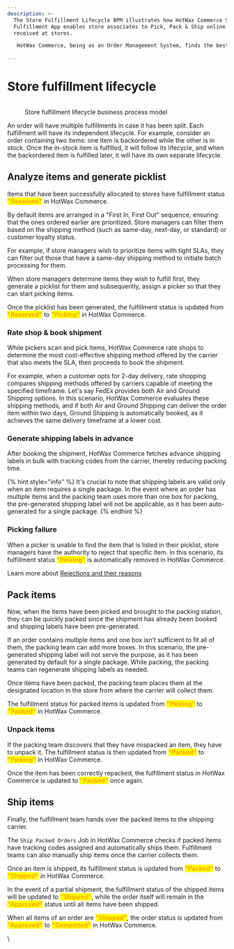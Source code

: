```yaml
---
description: >-
  The Store Fulfillment Lifecycle BPM illustrates how HotWax Commerce Store
  Fulfillment App enables store associates to Pick, Pack & Ship online orders
  received at stores.

   HotWax Commerce, being as an Order Management System, finds the best location to fulfill an online order from. In the event where an approved order is brokered to an appropriate store fulfillment location, these orders are then reflected in the Store Fulfillment app, where store associates can fulfill them and their fulfillment status is automatically updated to "Reserved".
   
---
```


# Store fulfillment lifecycle

<figure><img src="../.gitbook/assets/store fulfillment bpm.png" alt=""><figcaption><p>Store fulfillment lifecycle business process model</p></figcaption></figure>

An order will have multiple fulfillments in case it has been split. Each fulfillment will have its independent lifecycle. For example, consider an order containing two items: one item is backordered while the other is in stock. Once the in-stock item is fulfilled, it will follow its lifecycle, and when the backordered item is fulfilled later, it will have its own separate lifecycle.

## Analyze items and generate picklist

Items that have been successfully allocated to stores have fulfillment status <mark style="color:orange;">**"Reserved"**</mark> in HotWax Commerce.

By default items are arranged in a "First In, First Out" sequence, ensuring that the ones ordered earlier are prioritized. Store managers can filter them based on the shipping method (such as same-day, next-day, or standard) or customer loyalty status.

For example, if store managers wish to prioritize items with tight SLAs, they can filter out those that have a same-day shipping method to initiate batch processing for them.

When store managers determine items they wish to fulfill first, they generate a picklist for them and subsequently, assign a picker so that they can start picking items.

Once the picklist has been generated, the fulfillment status is updated from <mark style="color:orange;">**"Reserved"**</mark> to <mark style="color:orange;">**"Picking"**</mark> in HotWax Commerce.

### Rate shop & book shipment

While pickers scan and pick items, HotWax Commerce rate shops to determine the most cost-effective shipping method offered by the carrier that also meets the SLA, then proceeds to book the shipment.

For example, when a customer opts for 2-day delivery, rate shopping compares shipping methods offered by carriers capable of meeting the specified timeframe. Let's say FedEx provides both Air and Ground Shipping options. In this scenario, HotWax Commerce evaluates these shipping methods, and if both Air and Ground Shipping can deliver the order item within two days, Ground Shipping is automatically booked, as it achieves the same delivery timeframe at a lower cost.

### Generate shipping labels in advance

After booking the shipment, HotWax Commerce fetches advance shipping labels in bulk with tracking codes from the carrier, thereby reducing packing time.

{% hint style="info" %}
It's crucial to note that shipping labels are valid only when an item requires a single package. In the event where an order has multiple items and the packing team uses more than one box for packing, the pre-generated shipping label will not be applicable, as it has been auto-generated for a single package.
{% endhint %}

### Picking failure

When a picker is unable to find the item that is listed in their picklist, store managers have the authority to reject that specific item. In this scenario, its fulfillment status <mark style="color:orange;">**"Picking"**</mark> is automatically removed in HotWax Commerce.

Learn more about [Rejections and their reasons](../fulfillment/rejection.md)

## Pack items

Now, when the items have been picked and brought to the packing station, they can be quickly packed since the shipment has already been booked and shipping labels have been pre-generated.

If an order contains multiple items and one box isn’t sufficient to fit all of them, the packing team can add more boxes. In this scenario, the pre-generated shipping label will not serve the purpose, as it has been generated by default for a single package. While packing, the packing teams can regenerate shipping labels as needed.

Once items have been packed, the packing team places them at the designated location in the store from where the carrier will collect them.

The fulfillment status for packed items is updated from <mark style="color:orange;">**"Picking"**</mark> to <mark style="color:orange;">**"Packed"**</mark> in HotWax Commerce.

### Unpack items

If the packing team discovers that they have mispacked an item, they have to unpack it. The fulfillment status is then updated from <mark style="color:orange;">**"Packed"**</mark> to <mark style="color:orange;">**"Picking"**</mark> in HotWax Commerce.

Once the item has been correctly repacked, the fulfillment status in HotWax Commerce is updated to <mark style="color:orange;">**"Packed"**</mark> once again.

## Ship items

Finally, the fulfillment team hands over the packed items to the shipping carrier.

The `Ship Packed Orders` Job in HotWax Commerce checks if packed items have tracking codes assigned and automatically ships them. Fulfillment teams can also manually ship items once the carrier collects them.

Once an item is shipped, its fulfillment status is updated from <mark style="color:orange;">**"Packed"**</mark> to <mark style="color:orange;">**"Shipped"**</mark> in HotWax Commerce.&#x20;

In the event of a partial shipment, the fulfillment status of the shipped items will be updated to <mark style="color:orange;">**"Shipped"**</mark>, while the order itself will remain in the <mark style="color:orange;">**"Approved"**</mark> status until all items have been shipped.

When all items of an order are <mark style="color:orange;">**"Shipped"**</mark>, the order status is updated from <mark style="color:orange;">**"Approved"**</mark> to <mark style="color:orange;">**"Completed"**</mark> in HotWax Commerce.

\
